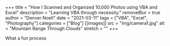 +++
title = "How I Scanned and Organized 10,000 Photos using VBA and Excel"
description = "Learning VBA through necessity."
removeBlur = true
author = "Denver Noell"
date = "2021-03-11"
tags = ["VBA", "Excel", "Photography"]
categories = ["Blog"]
[[images]]
  src = "img/camera1.jpg"
  alt = "Mountain Range Through Clouds"
  stretch = ""
+++

What a fun process

